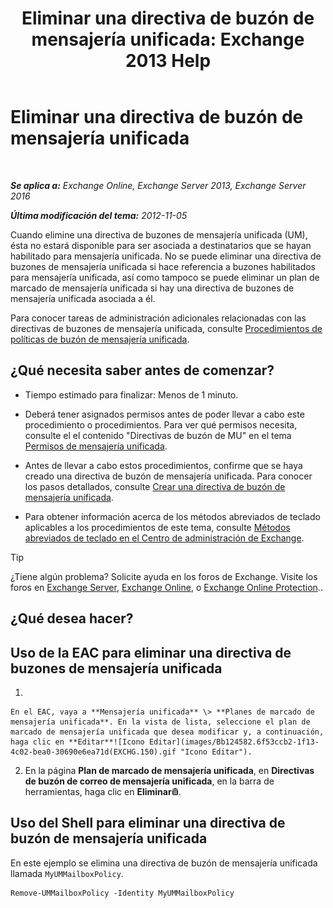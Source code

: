 ﻿---
title: 'Eliminar una directiva de buzón de mensajería unificada: Exchange 2013 Help'
TOCTitle: Eliminar una directiva de buzón de mensajería unificada
ms:assetid: c8758464-3c52-4dd3-b2a6-142a99bb0628
ms:mtpsurl: https://technet.microsoft.com/es-es/library/Bb124536(v=EXCHG.150)
ms:contentKeyID: 50556883
ms.date: 05/22/2018
mtps_version: v=EXCHG.150
ms.translationtype: MT
---

# Eliminar una directiva de buzón de mensajería unificada

 

_**Se aplica a:** Exchange Online, Exchange Server 2013, Exchange Server 2016_

_**Última modificación del tema:** 2012-11-05_

Cuando elimine una directiva de buzones de mensajería unificada (UM), ésta no estará disponible para ser asociada a destinatarios que se hayan habilitado para mensajería unificada. No se puede eliminar una directiva de buzones de mensajería unificada si hace referencia a buzones habilitados para mensajería unificada, así como tampoco se puede eliminar un plan de marcado de mensajería unificada si hay una directiva de buzones de mensajería unificada asociada a él.

Para conocer tareas de administración adicionales relacionadas con las directivas de buzones de mensajería unificada, consulte [Procedimientos de políticas de buzón de mensajería unificada](um-mailbox-policy-procedures-exchange-2013-help.md).

## ¿Qué necesita saber antes de comenzar?

  - Tiempo estimado para finalizar: Menos de 1 minuto.

  - Deberá tener asignados permisos antes de poder llevar a cabo este procedimiento o procedimientos. Para ver qué permisos necesita, consulte el el contenido "Directivas de buzón de MU" en el tema [Permisos de mensajería unificada](unified-messaging-permissions-exchange-2013-help.md).

  - Antes de llevar a cabo estos procedimientos, confirme que se haya creado una directiva de buzón de mensajería unificada. Para conocer los pasos detallados, consulte [Crear una directiva de buzón de mensajería unificada](create-a-um-mailbox-policy-exchange-2013-help.md).

  - Para obtener información acerca de los métodos abreviados de teclado aplicables a los procedimientos de este tema, consulte [Métodos abreviados de teclado en el Centro de administración de Exchange](keyboard-shortcuts-in-the-exchange-admin-center-exchange-online-protection-help.md).


> [!TIP]
> ¿Tiene algún problema? Solicite ayuda en los foros de Exchange. Visite los foros en <A href="https://go.microsoft.com/fwlink/p/?linkid=60612">Exchange Server</A>, <A href="https://go.microsoft.com/fwlink/p/?linkid=267542">Exchange Online</A>, o <A href="https://go.microsoft.com/fwlink/p/?linkid=285351">Exchange Online Protection</A>..



## ¿Qué desea hacer?

## Uso de la EAC para eliminar una directiva de buzones de mensajería unificada

1.  
    
    En el EAC, vaya a **Mensajería unificada** \> **Planes de marcado de mensajería unificada**. En la vista de lista, seleccione el plan de marcado de mensajería unificada que desea modificar y, a continuación, haga clic en **Editar**![Icono Editar](images/Bb124582.6f53ccb2-1f13-4c02-bea0-30690e6ea71d(EXCHG.150).gif "Icono Editar").

2.  En la página **Plan de marcado de mensajería unificada**, en **Directivas de buzón de correo de mensajería unificada**, en la barra de herramientas, haga clic en **Eliminar**![Eliminar icono](images/Dd979797.14f639f6-61e8-4418-bbfb-0db14de9d2f5(EXCHG.150).gif "Eliminar icono").

## Uso del Shell para eliminar una directiva de buzón de mensajería unificada

En este ejemplo se elimina una directiva de buzón de mensajería unificada llamada `MyUMMailboxPolicy`.

    Remove-UMMailboxPolicy -Identity MyUMMailboxPolicy

